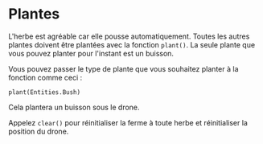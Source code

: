 # Plantes

L'herbe est agréable car elle pousse automatiquement. Toutes les autres plantes doivent être plantées avec la fonction `plant()`. La seule plante que vous pouvez planter pour l'instant est un buisson.

Vous pouvez passer le type de plante que vous souhaitez planter à la fonction comme ceci :

`plant(Entities.Bush)`

Cela plantera un buisson sous le drone.

Appelez `clear()` pour réinitialiser la ferme à toute herbe et réinitialiser la position du drone.